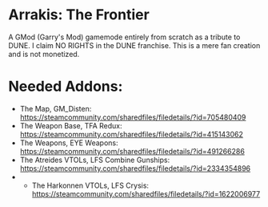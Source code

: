 # Arrakis: The Frontier
A GMod (Garry's Mod) gamemode entirely from scratch as a tribute to DUNE. I claim NO RIGHTS in the DUNE franchise. This is a mere fan creation and is not monetized.

# Needed Addons:
- The Map, GM_Disten: https://steamcommunity.com/sharedfiles/filedetails/?id=705480409
- The Weapon Base, TFA Redux: https://steamcommunity.com/sharedfiles/filedetails/?id=415143062  
- The Weapons, EYE Weapons: https://steamcommunity.com/sharedfiles/filedetails/?id=491266286  
- The Atreides VTOLs, LFS Combine Gunships: https://steamcommunity.com/sharedfiles/filedetails/?id=2334354896
- - The Harkonnen VTOLs, LFS Crysis: https://steamcommunity.com/sharedfiles/filedetails/?id=1622006977
